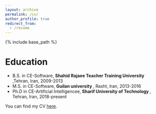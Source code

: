 ```yaml
---
layout: archive
permalink: /cv/
author_profile: true
redirect_from:
  - /resume
---
```


{% include base_path %}

Education
======
* B.S. in CE-Software, <b> Shahid Rajaee Teacher Training University </b>,Tehran, Iran, 2009-2013
* M.S. in CE-Software, <b> Guilan university </b>, Rasht, Iran, 2013-2016
* Ph.D in CE-Artificial Intelligencee,<b> Sharif University of Technology </b>, Tehran, Iran, 2018-present

You can find my CV [here](http://Boreshban.github.io/files/BoreshbanCV.pdf).
  
  

